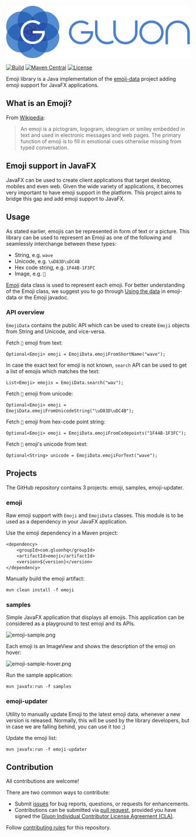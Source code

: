 [![Gluon](.github/assets/gluon_logo.svg)](https://gluonhq.com)

[![Build](https://github.com/gluonhq/emoji/actions/workflows/build.yml/badge.svg)](https://github.com/gluonhq/emoji/actions/workflows/build.yml)
[![Maven Central](https://img.shields.io/maven-central/v/com.gluonhq/emoji)](https://search.maven.org/#search|ga|1|com.gluonhq.emoji)
[![License](https://img.shields.io/github/license/gluonhq/emoji)](https://opensource.org/licenses/GPL-3.0)

Emoji library is a Java implementation of the [emoji-data](https://github.com/iamcal/emoji-data) project adding emoji support for JavaFX applications.

## What is an Emoji?

From [Wikipedia](https://en.wikipedia.org/wiki/Emoji):

> An emoji is a pictogram, logogram, ideogram or smiley embedded in text and used in electronic messages and web pages.
> The primary function of emoji is to fill in emotional cues otherwise missing from typed conversation.

## Emoji support in JavaFX

JavaFX can be used to create client applications that target desktop, mobiles and even web.
Given the wide variety of applications, it becomes very important to have emoji support in the platform.
This project aims to bridge this gap and add emoji support to JavaFX.

## Usage

As stated earlier, emojis can be represented in form of text or a picture.
This library can be used to represent an Emoji as one of the following and seamlessly interchange between these types:

* String, e.g. `wave`
* Unicode, e.g. `\uD83D\uDC4B`
* Hex code string, e.g. `1F44B-1F3FC`
* Image, e.g. `👋`

[Emoji](https://github.com/gluonhq/emoji/blob/main/emoji/src/main/java/com/gluonhq/emoji/Emoji.java) data class is used to represent each emoji.
For better understanding of the Emoji class, we suggest you to go through [Using the data](https://github.com/iamcal/emoji-data#using-the-data) in emoji-data or the Emoji javadoc.

### API overview

`EmojiData` contains the public API which can be used to create `Emoji` objects from String and Unicode, and vice-versa.

Fetch `👋` emoji from text:

```
Optional<Emoji> emoji = EmojiData.emojiFromShortName("wave");
```

In case the exact text for emoji is not known, `search` API can be used to get a list of emojis which matches the text:

```
List<Emoji> emojis = EmojiData.search("wav");
```

Fetch `👋` emoji from unicode:

```
Optional<Emoji> emoji = EmojiData.emojiFromUnicodeString("\uD83D\uDC4B");
```

Fetch `👋` emoji from hex-code point string:

```
Optional<Emoji> emoji = EmojiData.emojiFromCodepoints("1F44B-1F3FC");
```

Fetch `👋` emoji's unicode from text:

```
Optional<String> unicode = EmojiData.emojiForText("wave");
```

## Projects

The GitHub repository contains 3 projects: emoji, samples, emoji-updater. 

### emoji
Raw emoji support with `Emoji` and `EmojiData` classes.
This module is to be used  as a dependency in your JavaFX application.

Use the emoji dependency in a Maven project:

```
<dependency>
    <groupId>com.gluonhq</groupId>
    <artifactId>emoji</artifactId>
    <version>${version}</version>
</dependency>
```

Manually build the emoji artifact:

```
mvn clean install -f emoji
```

### samples
Simple JavaFX application that displays all emojis.
This application can be considered as a playground to test emoji and its APIs.

![emoji-sample.png](.github/assets/emoji-sample.png)

Each emoji is an ImageView and shows the description of the emoji on hover:

![emoji-sample-hover.png](.github/assets/emoji-sample-hover.png)

Run the sample application:

```
mvn javafx:run -f samples
```

### emoji-updater
Utility to manually update Emoji to the latest emoji data, whenever a new version is released.
Normally, this will be used by the library developers, but in case we are falling behind, you can use it too ;)

Update the emoji list:

```
mvn javafx:run -f emoji-updater
```

## Contribution

All contributions are welcome!

There are two common ways to contribute:

- Submit [issues](https://github.com/gluonhq/emoji/issues) for bug reports, questions, or requests for enhancements.
- Contributions can be submitted via [pull request](https://github.com/gluonhq/emoji/pulls), provided you have signed the [Gluon Individual Contributor License Agreement (CLA)](https://cla.gluonhq.com).

Follow [contributing rules](https://github.com/gluonhq/emoji/blob/master/CONTRIBUTING.md) for this repository.

